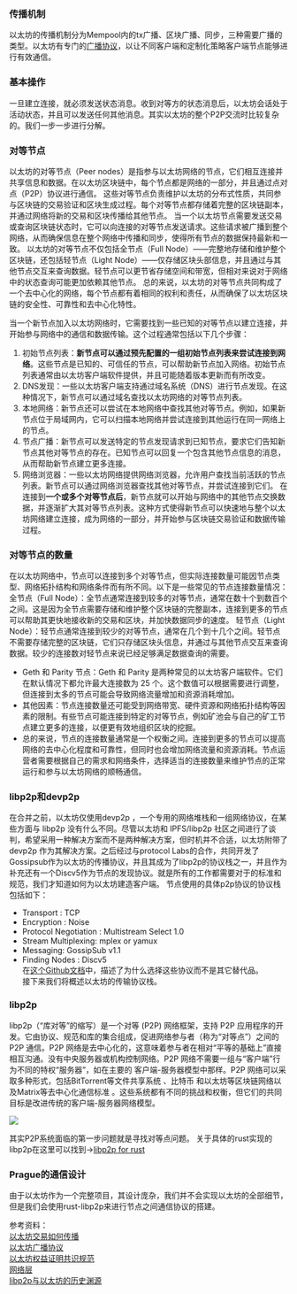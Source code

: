 ### 传播机制
以太坊的传播机制分为Mempool内的tx广播、区块广播、同步，三种需要广播的类型。以太坊有专门的[广播协议](https://github.com/ethereum/devp2p/blob/master/caps/eth.md)，以让不同客户端和定制化策略客户端节点能够进行有效通信。

### 基本操作
一旦建立连接，就必须发送状态消息。收到对等方的状态消息后，以太坊会话处于活动状态，并且可以发送任何其他消息。其实以太坊的整个P2P交流时比较复杂的。我们一步一步进行分解。

### 对等节点
以太坊的对等节点（Peer nodes）是指参与以太坊网络的节点，它们相互连接并共享信息和数据。在以太坊区块链中，每个节点都是网络的一部分，并且通过点对点（P2P）协议进行通信。
这些对等节点负责维护以太坊的分布式性质，共同参与区块链的交易验证和区块生成过程。每个对等节点都存储着完整的区块链副本，并通过网络将新的交易和区块传播给其他节点。
当一个以太坊节点需要发送交易或查询区块链状态时，它可以向连接的对等节点发送请求。这些请求被广播到整个网络，从而确保信息在整个网络中传播和同步，使得所有节点的数据保持最新和一致。
以太坊的对等节点不仅包括全节点（Full Node）——完整地存储和维护整个区块链，还包括轻节点（Light Node）——仅存储区块头部信息，并且通过与其他节点交互来查询数据。轻节点可以更节省存储空间和带宽，但相对来说对于网络中的状态查询可能更加依赖其他节点。
总的来说，以太坊的对等节点共同构成了一个去中心化的网络，每个节点都有着相同的权利和责任，从而确保了以太坊区块链的安全性、可靠性和去中心化特性。

当一个新节点加入以太坊网络时，它需要找到一些已知的对等节点以建立连接，并开始参与网络中的通信和数据传输。这个过程通常包括以下几个步骤：

1. 初始节点列表：**新节点可以通过预先配置的一组初始节点列表来尝试连接到网络**。这些节点是已知的、可信任的节点，可以帮助新节点加入网络。初始节点列表通常由以太坊客户端软件提供，并且可能随着版本更新而有所改变。
2. DNS发现：一些以太坊客户端支持通过域名系统（DNS）进行节点发现。在这种情况下，新节点可以通过域名查找以太坊网络的对等节点列表。
3. 本地网络：新节点还可以尝试在本地网络中查找其他对等节点。例如，如果新节点位于局域网内，它可以扫描本地网络并尝试连接到其他运行在同一网络上的节点。
4. 节点广播：新节点可以发送特定的节点发现请求到已知节点，要求它们告知新节点其他对等节点的存在。已知节点可以回复一个包含其他节点信息的消息，从而帮助新节点建立更多连接。
5. 网络浏览器：一些以太坊网络提供网络浏览器，允许用户查找当前活跃的节点列表。新节点可以通过网络浏览器查找其他对等节点，并尝试连接到它们。
在连接到**一个或多个对等节点后**，新节点就可以开始与网络中的其他节点交换数据，并逐渐扩大其对等节点列表。这种方式使得新节点可以快速地与整个以太坊网络建立连接，成为网络的一部分，并开始参与区块链交易验证和数据传输过程。

### 对等节点的数量
在以太坊网络中，节点可以连接到多个对等节点，但实际连接数量可能因节点类型、网络拓扑结构和网络条件而有所不同。以下是一些常见的节点连接数量情况：
全节点（Full Node）：全节点通常连接到较多的对等节点，通常在数十个到数百个之间。这是因为全节点需要存储和维护整个区块链的完整副本，连接到更多的节点可以帮助其更快地接收新的交易和区块，并加快数据同步的速度。
轻节点（Light Node）：轻节点通常连接到较少的对等节点，通常在几个到十几个之间。轻节点不需要存储完整的区块链，它们只存储区块头信息，并通过与其他节点交互来查询数据。较少的连接数对轻节点来说已经足够满足数据查询的需要。
* Geth 和 Parity 节点：Geth 和 Parity 是两种常见的以太坊客户端软件。它们在默认情况下都允许最大连接数为 25 个。这个数值可以根据需要进行调整，但连接到太多的节点可能会导致网络流量增加和资源消耗增加。
* 其他因素：节点连接数量还可能受到网络带宽、硬件资源和网络拓扑结构等因素的限制。有些节点可能连接到特定的对等节点，例如矿池会与自己的矿工节点建立更多的连接，以便更有效地组织区块的挖掘。
* 总的来说，节点的连接数量通常是一个权衡之间。连接到更多的节点可以提高网络的去中心化程度和可靠性，但同时也会增加网络流量和资源消耗。节点运营者需要根据自己的需求和网络条件，选择适当的连接数量来维护节点的正常运行和参与以太坊网络的顺畅通信。

### libp2p和devp2p
在合并之前，以太坊仅使用devp2p ，一个专用的网络堆栈和一组网络协议，在某些方面与 libp2p 没有什么不同。尽管以太坊和 IPFS/libp2p 社区之间进行了谈判，希望采用一种解决方案而不是两种解决方案，但时机并不合适，以太坊附带了 devp2p 作为其解决方案。之后经过与protocol Labs的合作，共同开发了Gossipsub作为以太坊的传播协议，并且其成为了libp2p的协议栈之一，并且作为补充还有一个Discv5作为节点的发现协议。就是所有的工作都需要对于的标准和规范，我们才知道如何为以太坊建造客户端。
节点使用的具体p2p协议的协议栈包括如下：

* Transport : TCP  
* Encryption : Noise  
* Protocol Negotiation : Multistream Select 1.0
* Stream Multiplexing: mplex or yamux
* Messaging: GossipSub v1.1
* Finding Nodes : Discv5  
在[这个Github文档](https://github.com/ethereum/consensus-specs/blob/dev/specs/phase0/p2p-interface.md#design-decision-rationale)中，描述了为什么选择这些协议而不是其它替代品。  
接下来我们将概述以太坊的传输协议栈。  

### libp2p
libp2p（“库对等”的缩写）是一个对等 (P2P) 网络框架，支持 P2P 应用程序的开发。它由协议、规范和库的集合组成，促进网络参与者（称为“对等点”）之间的 P2P 通信。P2P 网络是去中心化的，这意味着参与者在相对“平等的基础上”直接相互沟通。没有中央服务器或机构控制网络。P2P 网络不需要一组与“客户端”行为不同的特权“服务器”，如在主要的 客户端-服务器模型中那样。P2P 网络可以采取多种形式，包括BitTorrent等文件共享系统 、比特币 和以太坊等区块链网络以及Matrix等去中心化通信标准 。这些系统都有不同的挑战和权衡，但它们的共同目标是改进传统的客户端-服务器网络模型。  

<image src = "/docs/images/libp2p_stack.png"></image>  

其实P2P系统面临的第一步问题就是寻找对等点问题。
关于具体的rust实现的libp2p在这里可以找到->[libp2p for rust](/docs/research/rust-libp2p.md)  




### Prague的通信设计
由于以太坊作为一个完整项目，其设计庞杂，我们并不会实现以太坊的全部细节，但是我们会使用rust-libp2p来进行节点之间通信协议的搭建。





参考资料：  
[以太坊交易如何传播](https://www.alchemy.com/overviews/transaction-propagation)  
[以太坊广播协议](https://github.com/ethereum/devp2p/blob/master/caps/eth.md)  
[以太坊权益证明共识规范](https://github.com/ethereum/consensus-specs/tree/dev)  
[网络层](https://ethereum.org/pt/developers/docs/networking-layer/)  
[libp2p与以太坊的历史渊源](https://blog.libp2p.io/libp2p-and-ethereum/)  

